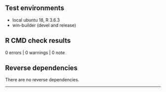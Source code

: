 ## Test environments
* local ubuntu 18, R 3.6.3
* win-builder (devel and release)

## R CMD check results

0 errors | 0 warnings | 0 note

## Reverse dependencies

There are no reverse dependencies.

---
